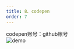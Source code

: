 ```yaml
---
title: 8、codepen
order: 7
---
```

codepen账号：github账号   
![demo](https://robin2017.github.io/frontend-notes/images/codepen.jpg)

 